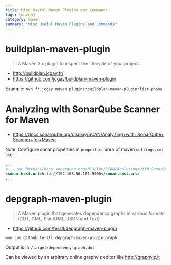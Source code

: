 ```yaml
---
title: Misc Useful Maven Plugins and Commands
tags: [maven]
category: maven
summary: "Misc Useful Maven Plugins and Commands"
---
```


# buildplan-maven-plugin

> A Maven 3.x plugin to inspect the lifecycle of your project.

* <http://buildplan.jcgay.fr/>
* <https://github.com/jcgay/buildplan-maven-plugin>

Example:
`mvn fr.jcgay.maven.plugins:buildplan-maven-plugin:list-phase` 


# Analyzing with SonarQube Scanner for Maven

* <https://docs.sonarqube.org/display/SCAN/Analyzing+with+SonarQube+Scanner+for+Maven>

Note: 
Configure sonar properties in `properties` area of maven `settings.xml` like: 
~~~xml
...
<!-- see https://docs.sonarqube.org/display/SCAN/Analyzing+with+SonarQube+Scanner+for+Maven -->
<sonar.host.url>http://192.168.56.101:9000</sonar.host.url>
...
~~~

# depgraph-maven-plugin

> A Maven plugin that generates dependency graphs in various formats (DOT, GML, PlantUML, JSON and Text)

* <https://github.com/ferstl/depgraph-maven-plugin>

~~~
mvn com.github.ferstl:depgraph-maven-plugin:graph
~~~  

Output is in `/target/dependency-graph.dot`

Can be viewed by an arbitrary online graphviz editor like <http://graphviz.it> 
